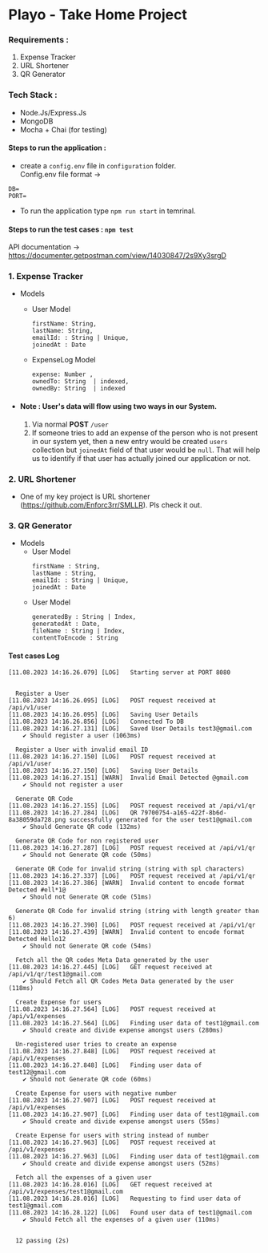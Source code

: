 # Playo - Take Home Project

### Requirements :   
1. Expense Tracker
2. URL Shortener
3. QR Generator


### Tech Stack :
- Node.Js/Express.Js
- MongoDB
- Mocha + Chai (for testing)

#### Steps to run the application :
- create a `config.env` file in `configuration` folder.   
Config.env file format -> 
```
DB=
PORT=
```
- To run the application type `npm run start` in temrinal.

#### Steps to run the test cases : `npm test`


API documentation -> https://documenter.getpostman.com/view/14030847/2s9Xy3srgD 


### 1. Expense Tracker
- Models 
  - User Model 
    ```
    firstName: String,
    lastName: String,
    emailId: : String | Unique,
    joinedAt : Date
    ```
  - ExpenseLog Model
    ```
    expense: Number ,
    ownedTo: String  | indexed,
    ownedBy: String  | indexed
    ```
    
- #### Note : User's data will flow using two ways in our System.
    1. Via normal **POST** `/user`
    2. If someone tries to add an expense of the person who is not present in our system yet, then a new entry would be created `users` collection but `joinedAt` field of that user would be `null`. That will help us to identify if that user has actually joined our application or not.

### 2. URL Shortener
- One of my key project is URL shortener (https://github.com/Enforc3rr/SMLLR). Pls check it out.

### 3. QR Generator
- Models
    - User Model
      ```
      firstName : String,
      lastName : String,
      emailId: : String | Unique,
      joinedAt : Date
      ```
  - User Model
    ```
    generatedBy : String | Index,
    generatedAt : Date,
    fileName : String | Index,
    contentToEncode : String
    ``` 
    


#### Test cases Log
```
[11.08.2023 14:16.26.079] [LOG]   Starting server at PORT 8080


  Register a User
[11.08.2023 14:16.26.095] [LOG]   POST request received at /api/v1/user
[11.08.2023 14:16.26.095] [LOG]   Saving User Details
[11.08.2023 14:16.26.856] [LOG]   Connected To DB
[11.08.2023 14:16.27.131] [LOG]   Saved User Details test3@gmail.com
    ✔ Should register a user (1063ms)

  Register a User with invalid email ID
[11.08.2023 14:16.27.150] [LOG]   POST request received at /api/v1/user
[11.08.2023 14:16.27.150] [LOG]   Saving User Details
[11.08.2023 14:16.27.151] [WARN]  Invalid Email Detected @gmail.com
    ✔ Should not register a user

  Generate QR Code
[11.08.2023 14:16.27.155] [LOG]   POST request received at /api/v1/qr
[11.08.2023 14:16.27.284] [LOG]   QR 79700754-a165-422f-8b6d-8a38059da728.png successfully generated for the user test1@gmail.com
    ✔ Should Generate QR code (132ms)

  Generate QR Code for non registered user
[11.08.2023 14:16.27.287] [LOG]   POST request received at /api/v1/qr
    ✔ Should not Generate QR code (50ms)

  Generate QR Code for invalid string (string with spl characters)
[11.08.2023 14:16.27.337] [LOG]   POST request received at /api/v1/qr
[11.08.2023 14:16.27.386] [WARN]  Invalid content to encode format Detected #ell*1@
    ✔ Should not Generate QR code (51ms)

  Generate QR Code for invalid string (string with length greater than 6)
[11.08.2023 14:16.27.390] [LOG]   POST request received at /api/v1/qr
[11.08.2023 14:16.27.439] [WARN]  Invalid content to encode format Detected Hello12
    ✔ Should not Generate QR code (54ms)

  Fetch all the QR codes Meta Data generated by the user
[11.08.2023 14:16.27.445] [LOG]   GET request received at /api/v1/qr/test1@gmail.com
    ✔ Should Fetch all QR Codes Meta Data generated by the user (118ms)

  Create Expense for users
[11.08.2023 14:16.27.564] [LOG]   POST request received at /api/v1/expenses
[11.08.2023 14:16.27.564] [LOG]   Finding user data of test1@gmail.com
    ✔ Should create and divide expense amongst users (280ms)

  Un-registered user tries to create an expense
[11.08.2023 14:16.27.848] [LOG]   POST request received at /api/v1/expenses
[11.08.2023 14:16.27.848] [LOG]   Finding user data of test12@gmail.com
    ✔ Should not Generate QR code (60ms)

  Create Expense for users with negative number
[11.08.2023 14:16.27.907] [LOG]   POST request received at /api/v1/expenses
[11.08.2023 14:16.27.907] [LOG]   Finding user data of test1@gmail.com
    ✔ Should create and divide expense amongst users (55ms)

  Create Expense for users with string instead of number
[11.08.2023 14:16.27.963] [LOG]   POST request received at /api/v1/expenses
[11.08.2023 14:16.27.963] [LOG]   Finding user data of test1@gmail.com
    ✔ Should create and divide expense amongst users (52ms)

  Fetch all the expenses of a given user
[11.08.2023 14:16.28.016] [LOG]   GET request received at /api/v1/expenses/test1@gmail.com
[11.08.2023 14:16.28.016] [LOG]   Requesting to find user data of test1@gmail.com
[11.08.2023 14:16.28.122] [LOG]   Found user data of test1@gmail.com
    ✔ Should Fetch all the expenses of a given user (110ms)


  12 passing (2s)

```




    



    
